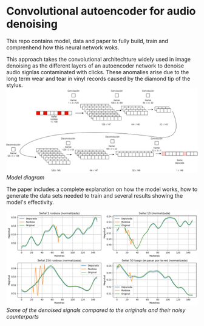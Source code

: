 # Convolutional autoencoder for audio denoising

This repo contains model, data and paper to fully build, train and comprenhend how this neural network woks.

This approach takes the convolutional architechture widely used in image denoising as the different layers of an autoencoder network to denoise audio signlas contaminated with clicks. These anomalies arise due to the long term wear and tear in vinyl records caused by the diamond tip of the stylus. 
![Alt text](images/diagram.png)
*Model diagram*

The paper includes a complete explanation on how the model works, how to generate the data sets needed to train and several results showing the model's effectivity.

![Alt text](images/asd.png)
*Some of the denoised signals compared to the originals and their noisy counterparts*
